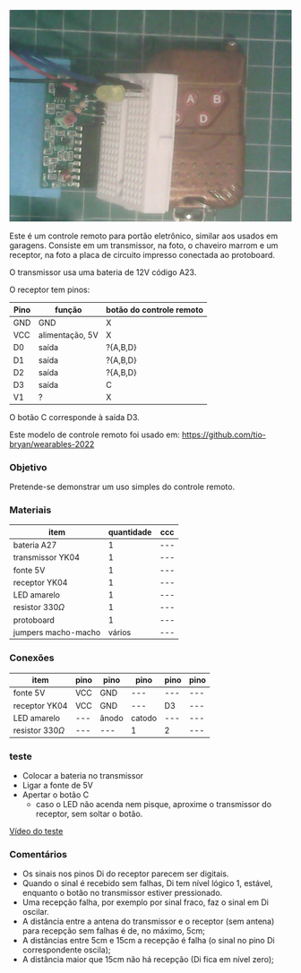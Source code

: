 ![Foto](./2023-10-26-145802.jpg)

Este é um controle remoto para portão eletrônico, similar aos usados em garagens. Consiste em um transmissor, na foto, o chaveiro marrom e um receptor, na foto a placa de circuito impresso conectada ao protoboard.

O transmissor usa uma bateria de 12V código A23.

O receptor tem pinos:
	
| Pino | função | botão do controle remoto |
| --- | --- | --- |
| GND | GND | X |
| VCC | alimentação, 5V | X |
| D0 | saída | ?{A,B,D} |
| D1 | saída | ?{A,B,D} |
| D2 | saída | ?{A,B,D} |
| D3 | saída | C |
| V1 | ? | X |

O botão C corresponde à saída D3.

Este modelo de controle remoto foi usado em: https://github.com/tio-bryan/wearables-2022

### Objetivo

Pretende-se demonstrar um uso simples do controle remoto.

### Materiais

| item | quantidade | ccc |
| --- | --- | --- |
| bateria A27 | 1 | --- |
| transmissor YK04 | 1 | --- |
| fonte 5V | 1 | --- |
| receptor YK04 | 1 | --- |
| LED amarelo | 1 | --- |
| resistor 330$\Omega$ | 1 | --- |
| protoboard | 1 | --- |
| jumpers macho-macho | vários | --- |

### Conexões

| item | pino | pino | pino | pino | pino |
| --- | --- | --- | --- | --- | --- |
| fonte 5V | VCC | GND | --- | --- | --- |
| receptor YK04 | VCC | GND | --- | D3 | --- |
| LED amarelo | --- | ânodo | catodo | --- | --- |
| resistor 330$\Omega$ | --- | --- | 1 | 2 | --- |

### teste

- Colocar a bateria no transmissor
- Ligar a fonte de 5V
- Apertar o botão C
   - caso o LED não acenda nem pisque, aproxime o transmissor do receptor, sem soltar o botão.
   
[Vídeo do teste](https://youtu.be/KOvdvc1P9Gw)

### Comentários

- Os sinais nos pinos Di do receptor parecem ser digitais.
- Quando o sinal é recebido sem falhas, Di tem nível lógico 1, estável, enquanto o botão no transmissor estiver pressionado.
- Uma recepção falha, por exemplo por sinal fraco, faz o sinal em Di oscilar.
- A distância entre a antena do transmissor e o receptor (sem antena) para recepção sem falhas é de, no máximo, 5cm;
- A distâncias entre 5cm e 15cm a recepção é falha (o sinal no pino Di correspondente oscila);
- A distância maior que 15cm não há recepção (Di fica em nível zero);


